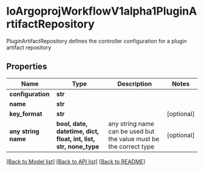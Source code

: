 # IoArgoprojWorkflowV1alpha1PluginArtifactRepository

PluginArtifactRepository defines the controller configuration for a plugin artifact repository

## Properties
Name | Type | Description | Notes
------------ | ------------- | ------------- | -------------
**configuration** | **str** |  | 
**name** | **str** |  | 
**key_format** | **str** |  | [optional] 
**any string name** | **bool, date, datetime, dict, float, int, list, str, none_type** | any string name can be used but the value must be the correct type | [optional]

[[Back to Model list]](../README.md#documentation-for-models) [[Back to API list]](../README.md#documentation-for-api-endpoints) [[Back to README]](../README.md)


